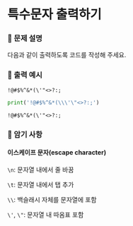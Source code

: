 특수문자 출력하기 
===

### 📝 문제 설명
다음과 같이 출력하도록 코드를 작성해 주세요.

### 📝 출력 예시
`!@#$%^&*(\'"<>?:;`


```python
print('!@#$%^&*(\\\'\"<>?:;')
```

    !@#$%^&*(\'"<>?:;


### 🚀 암기 사항 
#### 이스케이프 문자(escape character)
`\n`: 문자열 내에서 줄 바꿈   

`\t`: 문자열 내에서 탭 추가   

`\\`: 백슬래시 자체를 문자열에 포함   

`\'`, `\"`: 문자열 내 따옴표 포함 
